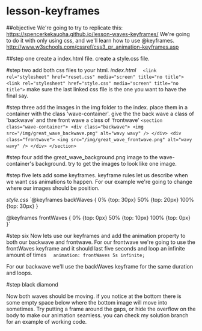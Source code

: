 # lesson-keyframes

##objective
We're going to try to replicate this: https://spencerkekauoha.github.io/lesson-waves-keyframes/
We're going to do it with only using css, and we'll learn how to use @keyframes. http://www.w3schools.com/cssref/css3_pr_animation-keyframes.asp

##step one
create a index.html file.
create a style.css file.

#step two
 add both css files to your html.
 *index.html*
 `   <link rel="stylesheet" href="reset.css" media="screen" title="no title">
     <link rel="stylesheet" href="style.css" media="screen" title="no title">
`
make sure the last linked css file is the one you want to have the final say.

#step three
add the images in the img folder to the index. place them in a container with the class 'wave-container'.
give the the back wave a class of 'backwave' and thre front wave a class of 'frontwave'
  `<section class="wave-container">
      <div class="backwave">
        <img src="/img/great_wave_backwave.png" alt="wavy wavy" />
      </div>
      <div class="frontwave">
        <img src="/img/great_wave_frontwave.png" alt="wavy wavy" />
      </div>
    </section>`

#step four
add the great_wave_background.png image to the wave-container's background. try to get the images to look like one image.


#step five
lets add some keyframes. keyframe rules let us describe when we want css animations to happen. For our example we're going to change where our images should be position.  

*style.css*
`@keyframes backWaves {
  0% {top: 30px}
  50% {top: 20px}
  100% {top: 30px}
}

@keyframes frontWaves {
  0% {top: 0px}
  50% {top: 10px}
  100% {top: 0px}
}`


#step six
 Now lets use our keyframes and add the animation property to both our backwave and frontwave. For our frontwave we're going to use the frontWaves keyframe and it should last five seconds and loop an infinite amount of times
 `  animation: frontWaves 5s infinite;`

For our backwave we'll use the backWaves keyframe for the same duration and loops.


#step black diamond

Now both waves should be moving. if you notice at the bottom there is some empty space below where the bottom image will move into sometimes. Try putting a frame around the gaps, or hide the overflow on the body to make our animation seamless. you can check my solution branch for an example of working code. 
